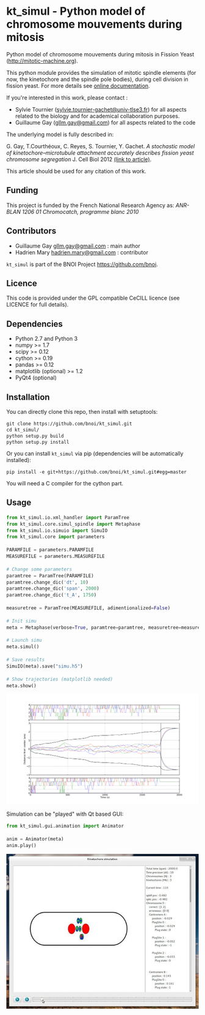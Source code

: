 kt_simul - Python model of chromosome mouvements during mitosis
===============================================================

Python model of chromosome mouvements during mitosis in Fission Yeast
(http://mitotic-machine.org).

This python module provides the simulation of mitotic spindle elements (for now,
the kinetochore and the spindle pole bodies), during cell division in fission
yeast. For more details see [online documentation](http://bnoi.github.io/kt_simul/ "kt_simul documentation").

If you're interested in this work, please contact :

- Sylvie Tournier (sylvie.tournier-gachet@univ-tlse3.fr) for
  all aspects related to the biology and for academical collaboration purposes.
- Guillaume Gay (gllm.gay@gmail.com) for all aspects related to the code

The underlying model is fully described in:

G. Gay, T.Courthéoux, C. Reyes, S. Tournier, Y. Gachet. *A stochastic model of
kinetochore–microtubule attachment accurately describes fission yeast chromosome
segregation* J. Cell Biol 2012 [(link to article)](http://jcb.rupress.org/content/196/6/757.abstract).

This article should be used for any citation of this work.

Funding
-------

This project is funded by the French National Research Agency as:
   *ANR- BLAN 1206 01 Chromocatch, programme blanc 2010*

Contributors
------------

- Guillaume Gay <gllm.gay@gmail.com> : main author
- Hadrien Mary <hadrien.mary@gmail.com> : contributor

`kt_simul` is part of the BNOI Project <https://github.com/bnoi>.


Licence
-------

This code is provided under the GPL compatible CeCILL licence (see
LICENCE for full details).

Dependencies
------------

- Python 2.7 and Python 3
- numpy >= 1.7
- scipy >= 0.12
- cython >= 0.19
- pandas >= 0.12
- matplotlib (optional) >= 1.2
- PyQt4 (optional)

Installation
------------

You can directly clone this repo, then install with setuptools:

    git clone https://github.com/bnoi/kt_simul.git
    cd kt_simul/
    python setup.py build
    python setup.py install

Or you can install `kt_simul` via pip (dependencies will be automatically
installed):

    pip install -e git+https://github.com/bnoi/kt_simul.git#egg=master

You will need a C compiler for the cython part.

Usage
-----

```python
from kt_simul.io.xml_handler import ParamTree
from kt_simul.core.simul_spindle import Metaphase
from kt_simul.io.simuio import SimuIO
from kt_simul.core import parameters

PARAMFILE = parameters.PARAMFILE
MEASUREFILE = parameters.MEASUREFILE

# Change some parameters
paramtree = ParamTree(PARAMFILE)
paramtree.change_dic('dt', 10)
paramtree.change_dic('span', 2000)
paramtree.change_dic('t_A', 1750)

measuretree = ParamTree(MEASUREFILE, adimentionalized=False)

# Init simu
meta = Metaphase(verbose=True, paramtree=paramtree, measuretree=measuretree, initial_plug='random')

# Launch simu
meta.simul()

# Save results
SimuIO(meta).save("simu.h5")

# Show trajectories (matplotlib needed)
meta.show()
```

![Chromosomes trajectories](examples/trajectories.png "Chromosomes trajectories")

Simulation can be "played" with Qt based GUI:

```python
from kt_simul.gui.animation import Animator

anim = Animator(meta)
anim.play()
```

![GUI](examples/gui.gif "GUI")
